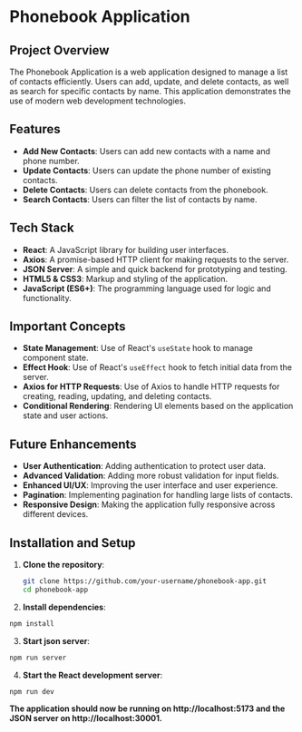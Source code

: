 # Phonebook Application

## Project Overview

The Phonebook Application is a web application designed to manage a list of contacts efficiently. Users can add, update, and delete contacts, as well as search for specific contacts by name. This application demonstrates the use of modern web development technologies.

## Features

- **Add New Contacts**: Users can add new contacts with a name and phone number.
- **Update Contacts**: Users can update the phone number of existing contacts.
- **Delete Contacts**: Users can delete contacts from the phonebook.
- **Search Contacts**: Users can filter the list of contacts by name.

## Tech Stack

- **React**: A JavaScript library for building user interfaces.
- **Axios**: A promise-based HTTP client for making requests to the server.
- **JSON Server**: A simple and quick backend for prototyping and testing.
- **HTML5 & CSS3**: Markup and styling of the application.
- **JavaScript (ES6+)**: The programming language used for logic and functionality.

## Important Concepts

- **State Management**: Use of React's `useState` hook to manage component state.
- **Effect Hook**: Use of React's `useEffect` hook to fetch initial data from the server.
- **Axios for HTTP Requests**: Use of Axios to handle HTTP requests for creating, reading, updating, and deleting contacts.
- **Conditional Rendering**: Rendering UI elements based on the application state and user actions.

## Future Enhancements

- **User Authentication**: Adding authentication to protect user data.
- **Advanced Validation**: Adding more robust validation for input fields.
- **Enhanced UI/UX**: Improving the user interface and user experience.
- **Pagination**: Implementing pagination for handling large lists of contacts.
- **Responsive Design**: Making the application fully responsive across different devices.

## Installation and Setup

1. **Clone the repository**:

   ```sh
   git clone https://github.com/your-username/phonebook-app.git
   cd phonebook-app

   ```

2. **Install dependencies**:

```sh
npm install
```

3. **Start json server**:

```sh
npm run server
```

4. **Start the React development server**:

```sh
npm run dev
```

**The application should now be running on http://localhost:5173 and the JSON server on http://localhost:30001.**
